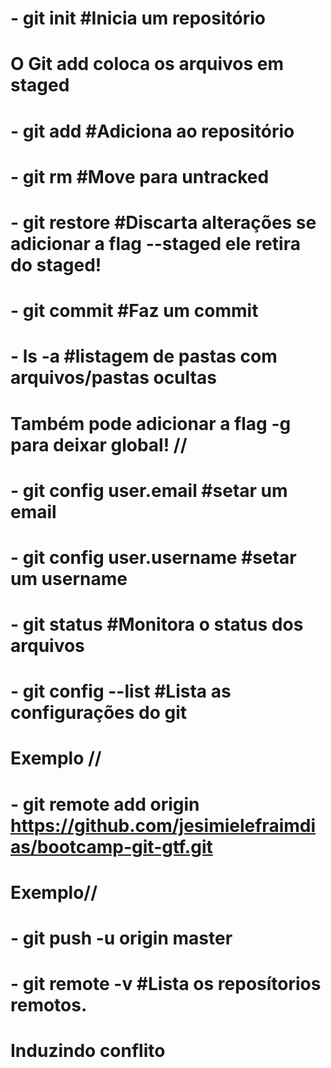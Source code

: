 # - git init #Inicia um repositório
# O Git add coloca os arquivos em staged
# - git add #Adiciona ao repositório
# - git rm #Move para untracked
# - git restore #Discarta alterações se adicionar a flag --staged ele retira do staged!
# - git commit #Faz um commit
# - ls -a #listagem de pastas com arquivos/pastas ocultas
# Também pode adicionar a flag -g para deixar global! //
# - git config user.email #setar um email
# - git config user.username #setar um username
# - git status #Monitora o status dos arquivos
# - git config --list #Lista as configurações do git
# Exemplo //
# - git remote add origin https://github.com/jesimielefraimdias/bootcamp-git-gtf.git
# Exemplo//
# - git push -u origin master
# - git remote -v #Lista os reposítorios remotos.
# Induzindo conflito